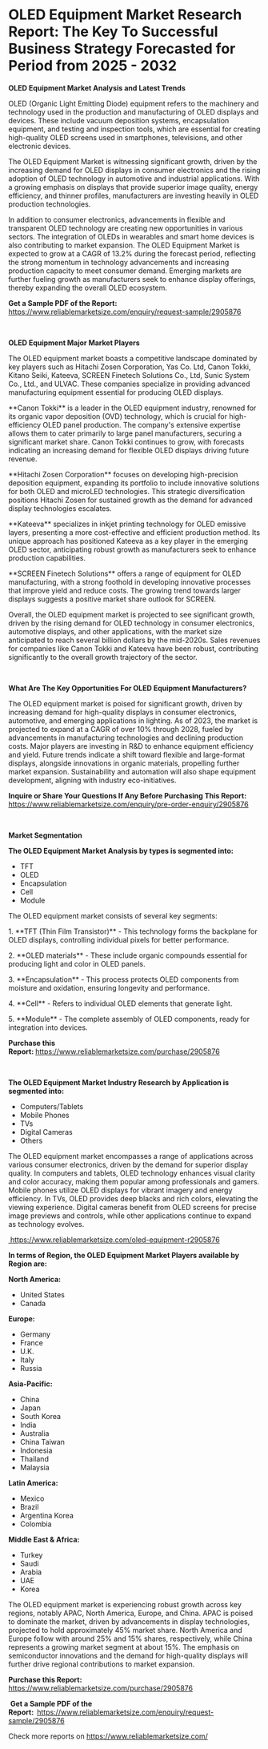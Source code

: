 <p><h1>OLED Equipment Market Research Report: The Key To Successful Business Strategy Forecasted for Period from 2025 - 2032</h1></p><p><strong>OLED Equipment Market Analysis and Latest Trends</strong></p>
<p><p>OLED (Organic Light Emitting Diode) equipment refers to the machinery and technology used in the production and manufacturing of OLED displays and devices. These include vacuum deposition systems, encapsulation equipment, and testing and inspection tools, which are essential for creating high-quality OLED screens used in smartphones, televisions, and other electronic devices.</p><p>The OLED Equipment Market is witnessing significant growth, driven by the increasing demand for OLED displays in consumer electronics and the rising adoption of OLED technology in automotive and industrial applications. With a growing emphasis on displays that provide superior image quality, energy efficiency, and thinner profiles, manufacturers are investing heavily in OLED production technologies. </p><p>In addition to consumer electronics, advancements in flexible and transparent OLED technology are creating new opportunities in various sectors. The integration of OLEDs in wearables and smart home devices is also contributing to market expansion. The OLED Equipment Market is expected to grow at a CAGR of 13.2% during the forecast period, reflecting the strong momentum in technology advancements and increasing production capacity to meet consumer demand. Emerging markets are further fueling growth as manufacturers seek to enhance display offerings, thereby expanding the overall OLED ecosystem.</p></p>
<p><strong>Get a Sample PDF of the Report:&nbsp;</strong> <a href="https://www.reliablemarketsize.com/enquiry/request-sample/2905876?utm_campaign=3108&utm_medium=2&utm_source=Github&utm_content=ia&utm_term=12032025&utm_id=oled-equipment">https://www.reliablemarketsize.com/enquiry/request-sample/2905876</a></p>
<p>&nbsp;</p>
<p><strong>OLED Equipment Major Market Players</strong></p>
<p><p>The OLED equipment market boasts a competitive landscape dominated by key players such as Hitachi Zosen Corporation, Yas Co. Ltd, Canon Tokki, Kitano Seiki, Kateeva, SCREEN Finetech Solutions Co., Ltd, Sunic System Co., Ltd., and ULVAC. These companies specialize in providing advanced manufacturing equipment essential for producing OLED displays.</p><p>**Canon Tokki** is a leader in the OLED equipment industry, renowned for its organic vapor deposition (OVD) technology, which is crucial for high-efficiency OLED panel production. The company's extensive expertise allows them to cater primarily to large panel manufacturers, securing a significant market share. Canon Tokki continues to grow, with forecasts indicating an increasing demand for flexible OLED displays driving future revenue.</p><p>**Hitachi Zosen Corporation** focuses on developing high-precision deposition equipment, expanding its portfolio to include innovative solutions for both OLED and microLED technologies. This strategic diversification positions Hitachi Zosen for sustained growth as the demand for advanced display technologies escalates. </p><p>**Kateeva** specializes in inkjet printing technology for OLED emissive layers, presenting a more cost-effective and efficient production method. Its unique approach has positioned Kateeva as a key player in the emerging OLED sector, anticipating robust growth as manufacturers seek to enhance production capabilities.</p><p>**SCREEN Finetech Solutions** offers a range of equipment for OLED manufacturing, with a strong foothold in developing innovative processes that improve yield and reduce costs. The growing trend towards larger displays suggests a positive market share outlook for SCREEN.</p><p>Overall, the OLED equipment market is projected to see significant growth, driven by the rising demand for OLED technology in consumer electronics, automotive displays, and other applications, with the market size anticipated to reach several billion dollars by the mid-2020s. Sales revenues for companies like Canon Tokki and Kateeva have been robust, contributing significantly to the overall growth trajectory of the sector.</p></p>
<p>&nbsp;</p>
<p><strong>What Are The Key Opportunities For OLED Equipment Manufacturers?</strong></p>
<p><p>The OLED equipment market is poised for significant growth, driven by increasing demand for high-quality displays in consumer electronics, automotive, and emerging applications in lighting. As of 2023, the market is projected to expand at a CAGR of over 10% through 2028, fueled by advancements in manufacturing technologies and declining production costs. Major players are investing in R&D to enhance equipment efficiency and yield. Future trends indicate a shift toward flexible and large-format displays, alongside innovations in organic materials, propelling further market expansion. Sustainability and automation will also shape equipment development, aligning with industry eco-initiatives.</p></p>
<p><strong>Inquire or Share Your Questions If Any Before Purchasing This Report:</strong> <a href="https://www.reliablemarketsize.com/enquiry/pre-order-enquiry/2905876?utm_campaign=3108&utm_medium=2&utm_source=Github&utm_content=ia&utm_term=12032025&utm_id=oled-equipment">https://www.reliablemarketsize.com/enquiry/pre-order-enquiry/2905876</a></p>
<p>&nbsp;</p>
<p><strong>Market Segmentation</strong></p>
<p><strong>The OLED Equipment Market Analysis by types is segmented into:</strong></p>
<p><ul><li>TFT</li><li>OLED</li><li>Encapsulation</li><li>Cell</li><li>Module</li></ul></p>
<p><p>The OLED equipment market consists of several key segments: </p><p>1. **TFT (Thin Film Transistor)** - This technology forms the backplane for OLED displays, controlling individual pixels for better performance.</p><p>2. **OLED materials** - These include organic compounds essential for producing light and color in OLED panels.</p><p>3. **Encapsulation** - This process protects OLED components from moisture and oxidation, ensuring longevity and performance.</p><p>4. **Cell** - Refers to individual OLED elements that generate light.</p><p>5. **Module** - The complete assembly of OLED components, ready for integration into devices.</p></p>
<p><strong>Purchase this Report:&nbsp;</strong><a href="https://www.reliablemarketsize.com/purchase/2905876?utm_campaign=3108&utm_medium=2&utm_source=Github&utm_content=ia&utm_term=12032025&utm_id=oled-equipment">https://www.reliablemarketsize.com/purchase/2905876</a></p>
<p>&nbsp;</p>
<p><strong>The OLED Equipment Market Industry Research by Application is segmented into:</strong></p>
<p><ul><li>Computers/Tablets</li><li>Mobile Phones</li><li>TVs</li><li>Digital Cameras</li><li>Others</li></ul></p>
<p><p>The OLED equipment market encompasses a range of applications across various consumer electronics, driven by the demand for superior display quality. In computers and tablets, OLED technology enhances visual clarity and color accuracy, making them popular among professionals and gamers. Mobile phones utilize OLED displays for vibrant imagery and energy efficiency. In TVs, OLED provides deep blacks and rich colors, elevating the viewing experience. Digital cameras benefit from OLED screens for precise image previews and controls, while other applications continue to expand as technology evolves.</p></p>
<p><a href="https://www.reliablemarketsize.com/oled-equipment-r2905876?utm_campaign=3108&utm_medium=2&utm_source=Github&utm_content=ia&utm_term=12032025&utm_id=oled-equipment">&nbsp;https://www.reliablemarketsize.com/oled-equipment-r2905876</a></p>
<p><strong>In terms of Region, the OLED Equipment Market Players available by Region are:</strong></p>
<p>
    <p> <strong> North America: </strong>
        <ul>
            <li>United States</li>
            <li>Canada</li>
        </ul>
        </p> 
    <p> <strong> Europe: </strong>
        <ul>
            <li>Germany</li>
            <li>France</li>
            <li>U.K.</li>
            <li>Italy</li>
            <li>Russia</li>
        </ul>
        </p> 
    <p> <strong> Asia-Pacific: </strong>
        <ul>
            <li>China</li>
            <li>Japan</li>
            <li>South Korea</li>
            <li>India</li>
            <li>Australia</li>
            <li>China Taiwan</li>
            <li>Indonesia</li>
            <li>Thailand</li>
            <li>Malaysia</li>
        </ul>
        </p> 
    <p> <strong> Latin America: </strong>
        <ul>
            <li>Mexico</li>
            <li>Brazil</li>
            <li>Argentina Korea</li>
            <li>Colombia</li>
        </ul>
        </p> 
    <p> <strong> Middle East & Africa: </strong>
        <ul>
            <li>Turkey</li>
            <li>Saudi</li>
            <li>Arabia</li>
            <li>UAE</li>
            <li>Korea</li>
        </ul>
    </p>
    </p>
<p><p>The OLED equipment market is experiencing robust growth across key regions, notably APAC, North America, Europe, and China. APAC is poised to dominate the market, driven by advancements in display technologies, projected to hold approximately 45% market share. North America and Europe follow with around 25% and 15% shares, respectively, while China represents a growing market segment at about 15%. The emphasis on semiconductor innovations and the demand for high-quality displays will further drive regional contributions to market expansion.</p></p>
<p><strong>Purchase this Report: </strong><a href="https://www.reliablemarketsize.com/purchase/2905876?utm_campaign=3108&utm_medium=2&utm_source=Github&utm_content=ia&utm_term=12032025&utm_id=oled-equipment">https://www.reliablemarketsize.com/purchase/2905876</a></p>
<p>&nbsp;<strong>Get a Sample PDF of the Report:&nbsp;&nbsp;</strong><a href="https://www.reliablemarketsize.com/enquiry/request-sample/2905876?utm_campaign=3108&utm_medium=2&utm_source=Github&utm_content=ia&utm_term=12032025&utm_id=oled-equipment">https://www.reliablemarketsize.com/enquiry/request-sample/2905876</a></p>
<p><strong></strong></p>
<p>Check more reports on <a href="https://www.reliablemarketsize.com/?utm_campaign=3108&utm_medium=2&utm_source=Github&utm_content=ia&utm_term=12032025&utm_id=oled-equipment">https://www.reliablemarketsize.com/</a></p>